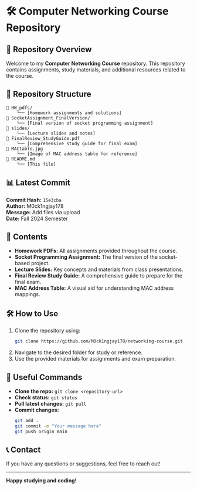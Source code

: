 # 🛠️ Computer Networking Course Repository

## 📃 Repository Overview

Welcome to my **Computer Networking Course** repository. This repository contains assignments, study materials, and additional resources related to the course.

## 📁 Repository Structure

```
📁 HW_pdfs/
    └── [Homework assignments and solutions]
📁 SocketAssignment_FinalVersion/
    └── [Final version of socket programming assignment]
📁 slides/
    └── [Lecture slides and notes]
📄 FinalReview_StudyGuide.pdf
    └── [Comprehensive study guide for final exam]
🎨 MACtable.jpg
    └── [Image of MAC address table for reference]
📄 README.md
    └── [This file]
```

## 📊 Latest Commit

**Commit Hash:** `15e3cba`  
**Author:** M0ck1ngjay178  
**Message:** Add files via upload  
**Date:** Fall 2024 Semester  

## 📘 Contents

- **Homework PDFs:** All assignments provided throughout the course.
- **Socket Programming Assignment:** The final version of the socket-based project.
- **Lecture Slides:** Key concepts and materials from class presentations.
- **Final Review Study Guide:** A comprehensive guide to prepare for the final exam.
- **MAC Address Table:** A visual aid for understanding MAC address mappings.

## 🛠️ How to Use

1. Clone the repository using:  
   ```bash
   git clone https://github.com/M0ck1ngjay178/networking-course.git
   ```
2. Navigate to the desired folder for study or reference.
3. Use the provided materials for assignments and exam preparation.

## 🔧 Useful Commands

- **Clone the repo:** `git clone <repository-url>`
- **Check status:** `git status`
- **Pull latest changes:** `git pull`
- **Commit changes:**  
  ```bash
  git add .
  git commit -m "Your message here"
  git push origin main
  ```

## 📞 Contact

If you have any questions or suggestions, feel free to reach out!

---

**Happy studying and coding!**

